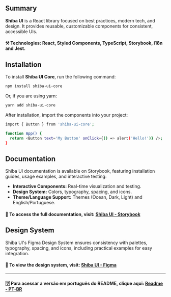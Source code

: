 ## Summary

**Shiba UI** is a React library focused on best practices, modern tech, and design. It provides reusable, customizable components for consistent, accessible UIs.

#### ⚒️ Technologies: React, Styled Components, TypeScript, Storybook, i18n and Jest.

## Installation

To install **Shiba UI Core**, run the following command:

```bash
npm install shiba-ui-core
```	

Or, if you are using yarn:

```bash
yarn add shiba-ui-core
```	

After installation, import the components into your project:

```bash
import { Button } from 'shiba-ui-core';

function App() {
  return <Button text='My Button' onClick={() => alert('Hello!')} />;
}
```	

## Documentation

Shiba UI documentation is available on Storybook, featuring installation guides, usage examples, and interactive testing:

- **Interactive Components:** Real-time visualization and testing.
- **Design System:** Colors, typography, spacing, and icons.
- **Theme/Language Support:** Themes (Ocean, Dark, Light) and English/Portuguese.

#### 📄 To access the full documentation, visit: [Shiba UI - Storybook](https://vitor-albergaria.github.io/shiba-ui-core/)

## Design System

Shiba UI's Figma Design System ensures consistency with palettes, typography, spacing, and icons, including practical examples for easy integration.

#### 🎨 To view the design system, visit: [Shiba UI - Figma](https://www.figma.com/design/OE4BUqiI4sLNfmQiKNA2MJ/Shiba-UI?m=auto&t=BhuV1qcG6VuX16wF-6)

---

#### 🈂️ Para acessar a versão em português do README, clique aqui: [Readme - PT-BR](https://github.com/vitor-albergaria/shiba-ui-core/blob/main/README_PT_BR.md)
